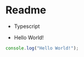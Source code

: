 # Readme


* Typescript
<!-- - [[#hello-world][Hello World!]] -->

* Hello World!
```typescript
console.log("Hello World!");
```